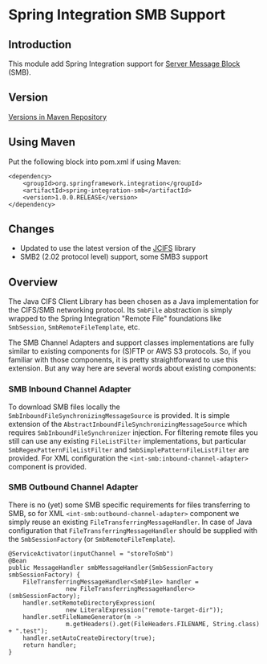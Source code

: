 Spring Integration SMB Support
==============================

## Introduction

This module add Spring Integration support for [Server Message Block][] (SMB).

[Server Message Block]: https://en.wikipedia.org/wiki/Server_Message_Block

## Version

[Versions in Maven Repository](http://central.maven.org/maven2/org/springframework/integration/spring-integration-smb/)

## Using Maven

Put the following block into pom.xml if using Maven:

    <dependency>
        <groupId>org.springframework.integration</groupId>
        <artifactId>spring-integration-smb</artifactId>
        <version>1.0.0.RELEASE</version>
    </dependency>

## Changes

 * Updated to use the latest version of the [JCIFS](https://github.com/codelibs/jcifs) library
 * SMB2 (2.02 protocol level) support, some SMB3 support

## Overview

The Java CIFS Client Library has been chosen as a Java implementation for the CIFS/SMB networking protocol.
Its `SmbFile` abstraction is simply wrapped to the Spring Integration "Remote File" foundations like `SmbSession`, `SmbRemoteFileTemplate`, etc.

The SMB Channel Adapters and support classes implementations are fully similar to existing components for (S)FTP or AWS S3 protocols.
So, if you familiar with those components, it is pretty straightforward to use this extension. But any way here are several words about existing components:

### SMB Inbound Channel Adapter

To download SMB files locally the `SmbInboundFileSynchronizingMessageSource` is provided.
It is simple extension of the `AbstractInboundFileSynchronizingMessageSource` which requires `SmbInboundFileSynchronizer` injection.
For filtering remote files you still can use any existing `FileListFilter` implementations, but particular `SmbRegexPatternFileListFilter` and `SmbSimplePatternFileListFilter` are provided.
For XML configuration the `<int-smb:inbound-channel-adapter>` component is provided.

### SMB Outbound Channel Adapter

There is no (yet) some SMB specific requirements for files transferring to SMB, so for XML `<int-smb:outbound-channel-adapter>` component we simply reuse an existing `FileTransferringMessageHandler`.
In case of Java configuration that `FileTransferringMessageHandler` should be supplied with the `SmbSessionFactory` (or `SmbRemoteFileTemplate`).

    @ServiceActivator(inputChannel = "storeToSmb")
    @Bean
    public MessageHandler smbMessageHandler(SmbSessionFactory smbSessionFactory) {
        FileTransferringMessageHandler<SmbFile> handler =
                    new FileTransferringMessageHandler<>(smbSessionFactory);
        handler.setRemoteDirectoryExpression(
                    new LiteralExpression("remote-target-dir"));
        handler.setFileNameGenerator(m ->
                    m.getHeaders().get(FileHeaders.FILENAME, String.class) + ".test");
        handler.setAutoCreateDirectory(true);
        return handler;
    }
